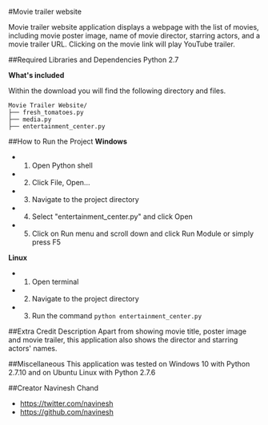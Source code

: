 #Movie trailer website

Movie trailer website application displays a webpage with the list of movies, including movie poster image, name of movie director, starring actors, and a movie trailer URL. Clicking on the movie link will play YouTube trailer.

##Required Libraries and Dependencies
Python 2.7

**What's included**

Within the download you will find the following directory and files.

```
Movie Trailer Website/
├── fresh_tomatoes.py
├── media.py
├── entertainment_center.py
```

##How to Run the Project
**Windows**
* 1. Open Python shell
* 2. Click File, Open...
* 3. Navigate to the project directory
* 4. Select "entertainment_center.py" and click Open
* 5. Click on Run menu and scroll down and click Run Module or simply press F5

**Linux**
* 1. Open terminal
* 2. Navigate to the project directory
* 3. Run the command `python entertainment_center.py`

##Extra Credit Description
Apart from showing movie title, poster image and movie trailer, this application also shows the director and starring actors' names.

##Miscellaneous
This application was tested on Windows 10 with Python 2.7.10 and on Ubuntu Linux with Python 2.7.6

##Creator
Navinesh Chand
* https://twitter.com/navinesh
* https://github.com/navinesh
